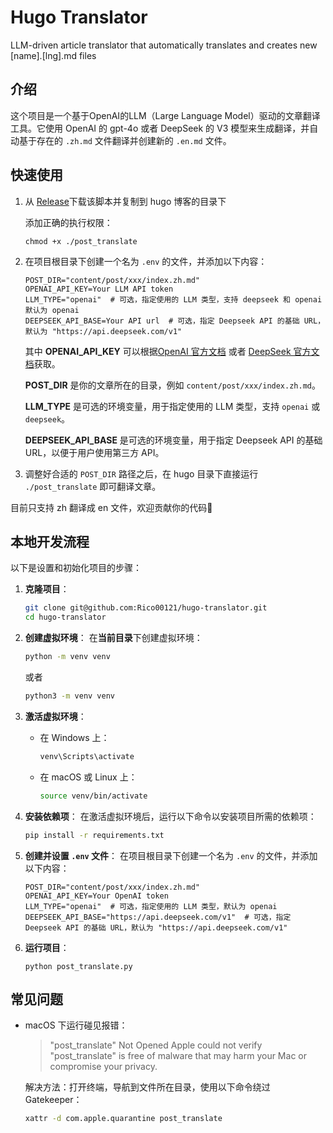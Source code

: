 # Hugo Translator
LLM-driven article translator that automatically translates and creates new [name].[lng].md files

## 介绍
这个项目是一个基于OpenAI的LLM（Large Language Model）驱动的文章翻译工具。它使用 OpenAI 的 gpt-4o 或者 DeepSeek 的 V3 模型来生成翻译，并自动基于存在的 `.zh.md` 文件翻译并创建新的 `.en.md` 文件。

## 快速使用

1. 从 [Release](https://github.com/Rico00121/hugo-translator/releases)下载该脚本并复制到 hugo 博客的目录下

   添加正确的执行权限：
   ```
   chmod +x ./post_translate
   ```
3. 在项目根目录下创建一个名为 `.env` 的文件，并添加以下内容：
   ```
   POST_DIR="content/post/xxx/index.zh.md"
   OPENAI_API_KEY=Your LLM API token
   LLM_TYPE="openai"  # 可选，指定使用的 LLM 类型，支持 deepseek 和 openai 默认为 openai
   DEEPSEEK_API_BASE=Your API url  # 可选，指定 Deepseek API 的基础 URL，默认为 "https://api.deepseek.com/v1"
   ```
   其中 **OPENAI_API_KEY** 可以根据[OpenAI 官方文档](https://platform.openai.com/docs/quickstart) 或者 [DeepSeek 官方文档](https://api-docs.deepseek.com/)获取。

   **POST_DIR** 是你的文章所在的目录，例如 `content/post/xxx/index.zh.md`。

   **LLM_TYPE** 是可选的环境变量，用于指定使用的 LLM 类型，支持 `openai` 或 `deepseek`。

   **DEEPSEEK_API_BASE** 是可选的环境变量，用于指定 Deepseek API 的基础 URL，以便于用户使用第三方 API。

4. 调整好合适的 `POST_DIR` 路径之后，在 hugo 目录下直接运行 `./post_translate` 即可翻译文章。
   
目前只支持 zh 翻译成 en 文件，欢迎贡献你的代码👏

## 本地开发流程

以下是设置和初始化项目的步骤：

1. **克隆项目**：
   ```bash
   git clone git@github.com:Rico00121/hugo-translator.git
   cd hugo-translator
   ```

2. **创建虚拟环境**：
   在**当前目录**下创建虚拟环境：
   ```bash
   python -m venv venv
   ```

   或者

   ```bash
   python3 -m venv venv
   ```


3. **激活虚拟环境**：
   - 在 Windows 上：
     ```bash
     venv\Scripts\activate
     ```
   - 在 macOS 或 Linux 上：
     ```bash
     source venv/bin/activate
     ```

4. **安装依赖项**：
   在激活虚拟环境后，运行以下命令以安装项目所需的依赖项：
   ```bash
   pip install -r requirements.txt
   ```

5. **创建并设置 `.env` 文件**：
   在项目根目录下创建一个名为 `.env` 的文件，并添加以下内容：
   ```
   POST_DIR="content/post/xxx/index.zh.md"
   OPENAI_API_KEY=Your OpenAI token
   LLM_TYPE="openai"  # 可选，指定使用的 LLM 类型，默认为 openai
   DEEPSEEK_API_BASE="https://api.deepseek.com/v1"  # 可选，指定 Deepseek API 的基础 URL，默认为 "https://api.deepseek.com/v1"
   ```

6. **运行项目**：
   ```
   python post_translate.py
   ```

## 常见问题

- macOS 下运行碰见报错：

  > "post_translate" Not Opened Apple could not verify "post_translate" is free of malware that may harm your Mac or compromise your privacy.

  解决方法：打开终端，导航到文件所在目录，使用以下命令绕过 Gatekeeper：

  ```bash
  xattr -d com.apple.quarantine post_translate
  ```

